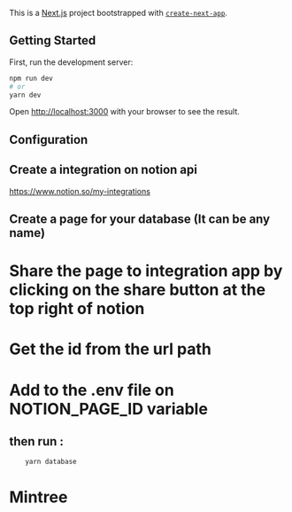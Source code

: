 This is a [Next.js](https://nextjs.org/) project bootstrapped with [`create-next-app`](https://github.com/vercel/next.js/tree/canary/packages/create-next-app).

## Getting Started

First, run the development server:

```bash
npm run dev
# or
yarn dev
```

Open [http://localhost:3000](http://localhost:3000) with your browser to see the result.

## Configuration

 ## Create a integration on notion api
https://www.notion.so/my-integrations

## Create a page for your database (It can be any name)
# Share the page to integration app by clicking on the share button at the top right of notion
# Get the id from the url path
# Add to the .env file on NOTION_PAGE_ID variable
## then run :
```bash
    yarn database
```

# Mintree
